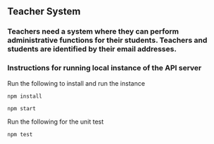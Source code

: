 ## Teacher System
### Teachers need a system where they can perform administrative functions for their students. Teachers and students are identified by their email addresses.
### Instructions for running local instance of the API server

Run the following to install and run the instance
```
npm install

npm start

```

Run the following for the unit test
```
npm test

```
